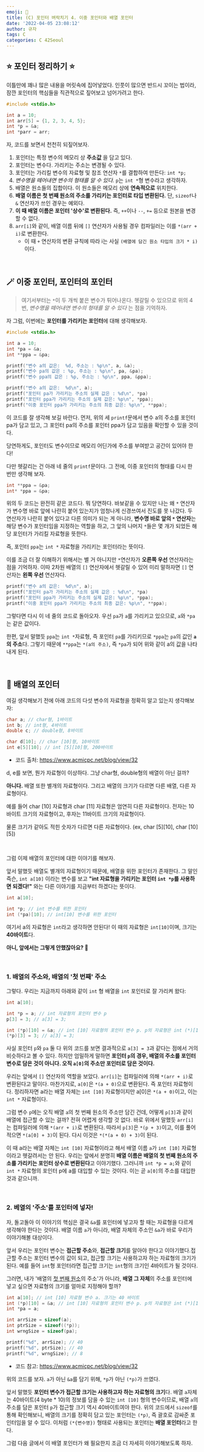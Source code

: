 ```yaml
---
emoji: 🌱
title: (C) 포인터 벼락치기 4. 이중 포인터와 배열 포인터
date: '2022-04-05 23:08:12'
author: 규자
tags: C
categories: C 42Seoul
---
```


## ⭐️ 포인터 정리하기 ⭐️

이틀만에 꽤나 많은 내용을 머릿속에 집어넣었다. 인풋이 많으면 반드시 꼬이는 법이라, 잠깐 포인터의 핵심들을 직관적으로 짚어보고 넘어가려고 한다.

```cpp
#include <stdio.h>

int a = 10;
int arr[5] = {1, 2, 3, 4, 5};
int *p = &a;
int *parr = arr;
```

자, 코드를 보면서 천천히 되짚어보자.

1. 포인터는 특정 변수의 메모리 상 **주소값** 을 담고 있다.
2. 포인터는 변수다. 가리키는 주소는 변경될 수 있다.
3. 포인터는 가리킬 변수의 자료형 및 참조 연산자 `*`를 결합하여 만든다: `int *p;`
4. *변수명을 떼어내면 변수의 형태를 알 수 있다.* `p`는 `int *`형 변수라고 생각하자.
5. 배열은 원소들의 집합이다. 이 원소들은 메모리 상에 **연속적으로** 위치한다.
6. **배열 이름은 첫 번째 원소의 주소를 가리키는 포인터로 타입 변환된다.** 단, `sizeof`나 `&` 연산자가 쓰인 경우는 예외다.
7. **이 때 배열 이름은 포인터 '상수'로 변환된다.** 즉, `++`이나 `--`, `+=` 등으로 원본을 변경할 수 없다.
8. `arr[i]`와 같이, 배열 이름 뒤에 `[]` 연산자가 사용될 경우 컴파일러는 이를 `*(arr + i)`로 변환한다. 
    - 이 때 `+` 연산자의 변환 규칙에 따라 i는 사실 `(배열에 담긴 원소 타입의 크기 * i)`이다.

<br/>

## 🪄 이중 포인터, 포인터의 포인터
> 여기서부터는 `*`이 두 개씩 붙은 변수가 튀어나온다. 헷갈릴 수 있으므로 위의 4번, *변수명을 떼어내면 변수의 형태를 알 수 있다* 는 점을 기억하자.

자 그럼, 이번에는 **포인터를 가리키는 포인터**에 대해 생각해보자.
```cpp
#include <stdio.h>

int a = 10;
int *pa = &a;
int **ppa = &pa;

printf("변수 a의 값은:  %d, 주소는 : %p\n", a, &a);
printf("변수 pa의 값은 : %p, 주소는 : %p\n", pa, &pa);
printf("변수 ppa의 값은 : %p, 주소는 : %p\n", ppa, &ppa);

printf("변수 a의 값은:  %d\n", a);
printf("포인터 pa가 가리키는 주소의 실제 값은 : %d\n", *pa)
printf("포인터 ppa가 가리키는 주소의 실제 값은: %p\n", *ppa);
printf("이중 포인터 ppa가 가리키는 주소의 최종 값은: %p\n", **ppa);
```
이 코드를 잘 생각해 보길 바란다. 먼저, 위의 세 `printf`문에서 변수 a의 주소를 포인터 pa가 담고 있고, 그 포인터 pa의 주소를 포인터 ppa가 담고 있음을 확인할 수 있을 것이다. 

당연하게도, 포인터도 변수이므로 메모리 어딘가에 주소를 부여받고 공간이 있어야 한다!

다만 헷갈리는 건 아래 네 줄의 `printf`문이다. 그 전에, 이중 포인터의 형태를 다시 한 번만 생각해 보자.
```cpp
int **ppa = &pa;
int* *ppa = &pa;
```
위의 두 코드는 완전히 같은 코드다. 뭐 당연하다. 바보같을 수 있지만 나는 왜 `*` 연산자가 변수명 바로 앞에 나란히 붙어 있는지가 엄청나게 신경쓰여서 진도를 못 나갔다. 두 연산자가 나란히 붙어 있다고 다른 의미가 되는 게 아니라, **변수명 바로 앞의 `*` 연산자**는 해당 변수가 포인터임을 지정하는 역할을 하고, 그 앞의 나머지 `*`들은 몇 개가 되었든 해당 포인터가 가리킬 자료형을 뜻한다. 

즉, 포인터 `ppa`는 `int *` 자료형을 가리키는 포인터라는 뜻이다.

이를 조금 더 잘 이해하기 위해서는 별 거 아니지만 `*`연산자가 **오른쪽 우선** 연산자라는 점을 기억하자. 이따 2차원 배열의 `[]` 연산자에서 헷갈릴 수 있어 미리 말하자면 `[]` 연산자는 **왼쪽 우선** 연산자다.

```cpp
printf("변수 a의 값은:  %d\n", a);
printf("포인터 pa가 가리키는 주소의 실제 값은 : %d\n", *pa)
printf("포인터 ppa가 가리키는 주소의 실제 값은: %p\n", *ppa);
printf("이중 포인터 ppa가 가리키는 주소의 최종 값은: %p\n", **ppa);
```
그렇다면 다시 이 네 줄의 코드로 돌아오자. 우선 `pa`가 `a`를 가리키고 있으므로, `a`와 `*pa`는 같은 값이다. 

한편, 앞서 말했듯 `ppa`는 `int *`자료형, 즉 포인터 `pa`를 가리키므로 `*ppa`는 `pa`의 값인 **`a`의 주소**다. 그렇기 때문에 `**ppa`는 `*(a의 주소)`, 즉 `*pa`가 되어 위와 같이 a의 값을 나타내게 된다.

<br/>

## 🏢 배열의 포인터
여길 생각해보기 전에 아래 코드의 다섯 변수의 자료형을 정확히 알고 있는지 생각해보자:

```cpp
char a; // char형, 1바이트
int b; // int형, 4바이트
double c; // double형, 8바이트

char d[10]; // char [10]형, 10바이트
int e[5][10]; // int [5][10]형, 200바이트
```
- 코드 출처: https://www.acmicpc.net/blog/view/32

d, e를 보면, 뭔가 자료형이 이상하다. 그냥 char형, double형의 배열이 아닌 걸까?

**아니다.** 배열 또한 별개의 자료형이다. 그리고 배열의 크기가 다르면 다른 배열, 다른 자료형이다.

예를 들어 char [10] 자료형과 char [11] 자료형은 엄연히 다른 자료형이다. 전자는 10바이트 크기의 자료형이고, 후자는 11바이트 크기의 자료형이다.

물론 크기가 같아도 적힌 숫자가 다르면 다른 자료형이다. (ex, char [5][10], char [10][5])

<br/>

그럼 이제 배열의 포인터에 대한 이야기를 해보자.

앞서 말했듯 배열도 별개의 자료형이기 때문에, 배열을 위한 포인터가 존재한다. 그 말인즉슨, `int a[10]` 이라는 변수를 보고 **"int 자료형을 가리키는 포인터 `int *p`를 사용하면 되겠다!"** 와는 다른 이야기를 지금부터 하겠다는 뜻이다.
```cpp
int a[10];

int *p; // int 변수를 위한 포인터
int (*pa)[10]; // int[10] 변수를 위한 포인터
```
여기서 a의 자료형은 `int`라고 생각하면 안된다! 이 때의 자료형은 `int[10]`이며, 크기는 **40바이트**다.

**아니, 앞에서는 그렇게 안했잖아요? 🤔**

<br/>

### 1. 배열의 주소와, 배열의 '첫 번째' 주소
그렇다. 우리는 지금까지 아래와 같이 `int` 형 배열을 `int` 포인터로 잘 가리켜 왔다:
```cpp
int a[10];

int *p = a; // int 자료형의 포인터 변수 p
p[3] = 3; // a[3] = 3;

int (*p)[10] = &a; // int [10] 자료형의 포인터 변수 p. p의 자료형은 int (*)[10]
(*p)[3] = 3; // a[3] = 3;
```
사실 포인터 `p`와 `pa` 둘 다 위의 코드를 보면 결과적으로 `a[3] = 3`과 같다는 점에서 거의 비슷하다고 볼 수 있다. 하지만 엄밀하게 말하면 **포인터 `p`의 경우, 배열의 주소를 포인터 변수로 담은 것이 아니다. 오직 `a[0]`의 주소만 포인터로 담은 것이다.**

우리는 앞에서 `[]` 연산자의 역할을 보았다. `arr[i]`는 컴파일러에 의해 `*(arr + i)`로 변환된다고 말이다. 마찬가지로, `a[0]`은 `*(a + 0)`으로 변환된다. 즉 포인터 자료형이다. 정리하자면 
a라는 배열 자체는 `int [10]` 자료형이지만 a[0]은 `*(a + 0)`이고, 이는 `int *` 자료형이다.

그럼 변수 `p`에는 오직 배열 `a`의 첫 번째 원소의 주소만 담긴 건데, 어떻게 `p[3]`과 같이 배열에 접근할 수 있는 걸까? 전혀 어렵게 생각할 것 없다. 바로 위에서 말했듯 `arr[i]`는 컴파일러에 의해 `*(arr + i)`로 변환된다. 따라서 `p[3]`은 `*(p + 3)`이고, 이를 풀어 적으면 `*(a[0] + 3)`이 된다. 다시 이것은 `*(*(a + 0) + 3)`이 된다. 

이 때 a라는 배열 자체는 `int [10]` 자료형이라고 해서 배열 이름 `a`가 `int [10]` 자료형이라고 헷갈려서는 안 된다. 우리는 앞에서 분명히 **배열 이름은 배열의 첫 번째 원소의 주소를 가리키는 포인터 상수로 변환된다**고 이야기했다. 그러니까 `int *p = a;`와 같이 `int *` 자료형의 포인터 p에 a를 대입할 수 있는 것이다. 이는 곧 `a[0]`의 주소를 대입한 것과 같으니까. 

<br/>

### 2. 베열의 '주소'를 포인터에 넣자!

자, 돌고돌아 이 이야기의 핵심은 결국 `&a`를 포인터에 넣고자 할 때는 자료형을 다르게 생각해야 한다는 것이다.  배열 이름 `a`가 아니라, 배열 자체의 주소인 `&a`가 바로 우리가 이야기해볼 대상이다.

앞서 우리는 포인터 변수는 **접근할 주소**와, **접근할 크기**를 알아야 한다고 이야기했다.접근할 주소는 포인터 변수의 값이 되고, 접근할 크기는 사용하고자 하는 자료형의 크기가 된다. 예를 들어 `int`형 포인터라면 접근할 크기는 `int`형의 크기인 4바이트가 될 것이다.

그러면, 내가 '배열의 <u>첫 번째 원소</u>의 주소'가 아니라, **배열 그 자체**의 주소를 포인터에 넣고 싶으면 자료형의 크기를 얼마로 지정해야 할까?
```cpp
int a[10]; // int [10] 자료형 변수 a. 크기는 40 바이트
int (*p)[10] = &a; // int [10] 자료형의 포인터 변수 p. p의 자료형은 int (*)[10]
int *pa = a;

int arrSize = sizeof(a); 
int ptrSize = sizeof((*p)); 
int wrngSize = sizeof(pa);

printf("%d", arrSize); // 40
printf("%d", ptrSize); // 40
printf("%d", wrngSize); // 8
```
- 코드 참고: https://www.acmicpc.net/blog/view/32

위의 코드를 보자. `a`가 아닌 `&a`를 담기 위해, `*p`가 아닌 `(*p)`가 쓰였다. 

앞서 말했듯 **포인터 변수가 접근할 크기는 사용하고자 하는 자료형의 크기**다. 배열 `a`자체는 40바이트(4 byte * 10)의 정보를 담을 수 있는 `int [10]` 형의 변수이므로, 배열 `a`의 주소를 담은 포인터 `p`가 접근할 크기 역시 40바이트여야 한다. 위의 코드에서 `sizeof`를 통해 확인해보니, 배열의 크기를 정확히 담고 있는 포인터는 `(*p)`, 즉 괄호로 감싸준 포인터임을 알 수 있다. 이처럼 `(*{변수명})` 형태로 사용되는 포인터는 **배열 포인터**라고 한다.

그럼 다음 글에서 이 배열 포인터가 왜 필요한지 조금 더 자세히 이야기해보도록 하자.

```toc
```
